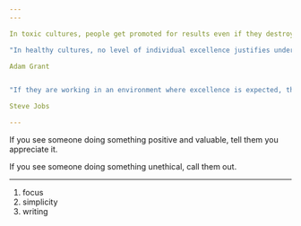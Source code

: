 ```yaml
---
---

In toxic cultures, people get promoted for results even if they destroy relationships. Abuse is a price to pay for high performance.

"In healthy cultures, no level of individual excellence justifies undermining people. You're not a high performer if you don't elevate others."

Adam Grant 


"If they are working in an environment where excellence is expected, then they will do excellent work without anything but self-motivation. I'm talking about an environment in which excellence is noticed and respected and is in the culture. If you have that, you don't have to tell people to do excellent work. They understand it from their surroundings."

Steve Jobs

---
```


If you see someone doing something positive and valuable, tell them you appreciate it. 

If you see someone doing something unethical, call them out.

----

1. focus 
2. simplicity 
3. writing 

